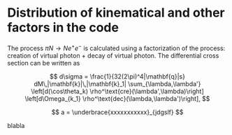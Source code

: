 # Distribution of kinematical and other factors in the code

The process $\pi N \to Ne^+e^-$ is calculated using a factorization of the process: creation of virtual photon + decay of virtual photon. The differential cross section can be written as

$$
    d\sigma = \frac{1}{32(2\pi)^4|\mathbf{q}|s} 
    dM\,|\mathbf{k}|\,|\mathbf{k}_1| \sum_{\lambda,\lambda'}
    \left[d(\cos\theta_k) \rho^\text{cre}(\lambda',\lambda)\right]
    \left[d\Omega_{k_1} \rho^\text{dec}(\lambda,\lambda')\right],
$$

$$
a = \underbrace{xxxxxxxxxxx}_{jdgslf}
$$

blabla